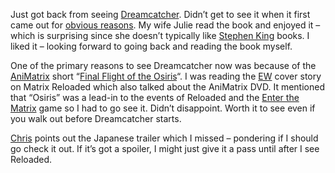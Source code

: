 Just got back from seeing
[Dreamcatcher](http://dreamcatchermovie.warnerbros.com/). Didn’t get to
see it when it first came out for [obvious
reasons](http://devhawk.net/2003/02/23/welcome-patrick/). My
wife Julie read the book and enjoyed it – which is surprising since she
doesn’t typically like [Stephen King](http://www.stephenking.com) books.
I liked it – looking forward to going back and reading the book myself.

One of the primary reasons to see Dreamcatcher now was because of the
[AniMatrix](http://www.intothematrix.com/) short “[Final Flight of the
Osiris](http://whatisthematrix.warnerbros.com/rl_cmp/animatrix_frames_osiris.html)“.
I was reading the [EW](http://www.ew.com/ew) cover story on Matrix
Reloaded which also talked about the AniMatrix DVD. It mentioned that
“Osiris” was a lead-in to the events of Reloaded and the [Enter the
Matrix](http://www.enterthematrixgame.com) game so I had to go see it.
Didn’t disappoint. Worth it to see even if you walk out before
Dreamcatcher starts.

[Chris](http://objective.mine.nu/archive/2003/4/13.aspx#when:19:16:30.5850352)
points out the Japanese trailer which I missed – pondering if I should
go check it out. If it’s got a spoiler, I might just give it a pass
until after I see Reloaded.
